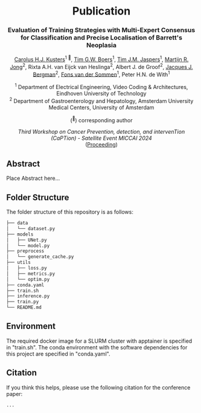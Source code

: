 <div align="center">
<h1>Publication</h1>
<h3>Evaluation of Training Strategies with Multi-Expert Consensus for Classification and Precise Localisation of Barrett's Neoplasia</h3>

[Carolus H.J. Kusters](https://github.com/chjkusters)<sup>1 :email:</sup>, [Tim G.W. Boers](https://scholar.google.nl/citations?user=_TdckGAAAAAJ&hl=nl&oi=ao)<sup>1</sup>, [Tim J.M. Jaspers](https://scholar.google.nl/citations?user=nwfiV2wAAAAJ&hl=nl&oi=ao)<sup>1</sup>, [Martijn R. Jong](https://scholar.google.nl/citations?user=QRNrL-oAAAAJ&hl=nl&oi=ao)<sup>2</sup>, Rixta A.H. van Eijck van Heslinga<sup>2</sup>, Albert J. de Groof<sup>2</sup>, [Jacques J. Bergman](https://scholar.google.nl/citations?user=4SFBE0IAAAAJ&hl=nl&oi=ao)<sup>2</sup>, [Fons van der Sommen](https://scholar.google.nl/citations?user=qFiLkCAAAAAJ&hl=nl&oi=ao)<sup>1</sup>, Peter H.N. de With<sup>1</sup>
 
<sup>1</sup>  Department of Electrical Engineering, Video Coding & Architectures, Eindhoven University of Technology <br /> <sup>2</sup>  Department of Gastroenterology and Hepatology, Amsterdam University Medical Centers, University of Amsterdam

(<sup>:email:</sup>) corresponding author

*Third Workshop on Cancer Prevention, detection, and intervenTion &#40;CaPTion&#41; - Satellite Event MICCAI 2024* <br /> ([Proceeding](...))

</div>

## Abstract
Place Abstract here...


## Folder Structure
The folder structure of this repository is as follows:

```bash
├── data
│   └── dataset.py
├── models
│   ├── UNet.py
│   └── model.py
├── preprocess
│   └── generate_cache.py
├── utils
│   ├── loss.py
│   ├── metrics.py
│   └── optim.py
├── conda.yaml
├── train.sh
├── inference.py
├── train.py
└── README.md
```
 
## Environment
The required docker image for a SLURM cluster with apptainer is specified in "train.sh".
The conda environment with the software dependencies for this project are specified in "conda.yaml".


## Citation

If you think this helps, please use the following citation for the conference paper:
```bash
...
```
